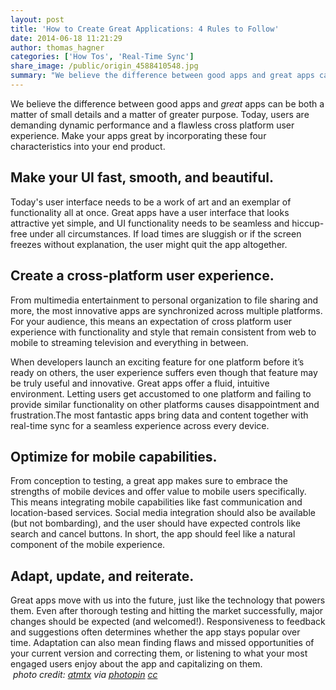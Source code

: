 ```yaml
---
layout: post
title: 'How to Create Great Applications: 4 Rules to Follow'
date: 2014-06-18 11:21:29
author: thomas_hagner
categories: ['How Tos', 'Real-Time Sync']
share_image: /public/origin_4588410548.jpg
summary: "We believe the difference between good apps and great apps can be both a matter of small details and a matter of greater purpose. Today, users are demanding dynamic performance and a flawless cross platform user experience. Make your apps great by incorporating these four characteristics into your end product."
---
```

We believe the difference between good apps and <i>great</i> apps can be both a matter of small details and a matter of greater purpose. Today, users are demanding dynamic performance and a flawless cross platform user experience. Make your apps great by incorporating these four characteristics into your end product.<!--more-->
<h2><b>Make your UI fast, smooth, and beautiful.</b></h2>
Today's user interface needs to be a work of art and an exemplar of functionality all at once. Great apps have a user interface that looks attractive yet simple, and UI functionality needs to be seamless and hiccup-free under all circumstances. If load times are sluggish or if the screen freezes without explanation, the user might quit the app altogether.
<h2><b>Create a cross-platform user experience.</b></h2>
From multimedia entertainment to personal organization to file sharing and more, the most innovative apps are synchronized across multiple platforms. For your audience, this means an expectation of cross platform user experience with functionality and style that remain consistent from web to mobile to streaming television and everything in between.

When developers launch an exciting feature for one platform before it’s ready on others, the user experience suffers even though that feature may be truly useful and innovative. Great apps offer a fluid, intuitive environment. Letting users get accustomed to one platform and failing to provide similar functionality on other platforms causes disappointment and frustration.The most fantastic apps bring data and content together with real-time sync for a seamless experience across every device.
<h2><b>Optimize for mobile capabilities.</b></h2>
From conception to testing, a great app makes sure to embrace <span id="content_comment_plugin_1402502823717" class="content_comment_plugin_span_class" title="Should we try to make some of these phrases more &quot;dumbed down&quot; or &quot;easy to understand?&quot;  -----Agreed. Made changes to sentence throughout." data-commenttext="Should we try to make some of these phrases more &quot;dumbed down&quot; or &quot;easy to understand?&quot;  -----Agreed. Made changes to sentence throughout.">the strengths of mobile devices and offer value to mobile users specifically. <span id="content_comment_plugin_1402502823718" class="content_comment_plugin_span_class" title="I changed this here because I felt like this fit in better with &quot;exploits the strengths.&quot; We could delete the last sentence and just start here instead.   -----I see what you mean! Deleting the previous sentence did seem like the natural solution." data-commenttext="I changed this here because I felt like this fit in better with &quot;exploits the strengths.&quot; We could delete the last sentence and just start here instead.   -----I see what you mean! Deleting the previous sentence did seem like the natural solution.">This means integrating mobile capabilities like fast communication and location-based services. Social media integration should also be available (but not bombarding), and the user should have expected controls like search and cancel buttons. In short, the app should feel like a natural component of the mobile experience.</span></span>
<h2><b>Adapt, update, and reiterate.</b></h2>
Great apps move with us into the future, just like the technology that powers them. Even after thorough testing and hitting the market successfully, major changes should be expected (and welcomed!). Responsiveness to feedback and suggestions often determines whether the app stays popular over time. Adaptation can also mean finding flaws and missed opportunities of your current version and correcting them, or listening to what your most engaged users enjoy about the app and capitalizing on them.

<address> photo credit: <a href="http://www.flickr.com/photos/atmtx/4588410548/">atmtx</a> via <a href="http://photopin.com">photopin</a> <a href="http://creativecommons.org/licenses/by-nc-nd/2.0/">cc</a></address>